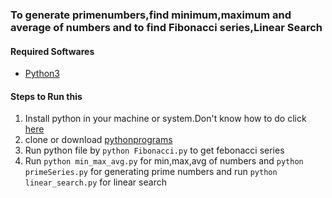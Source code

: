 
### To generate primenumbers,find minimum,maximum and average of numbers and to find Fibonacci series,Linear Search
#### Required Softwares
  * [Python3](https://www.python.org/downloads/)
#### Steps to Run this
1. Install python in your machine or system.Don't know how to do click [here](https://www.howtogeek.com/197947/how-to-install-python-on-windows/)
2. clone or download [pythonprograms](https://github.com/bandiayyappa/pythonprograms)
3. Run python file by `python Fibonacci.py` to get febonacci series
4. Run `python min_max_avg.py` for min,max,avg of numbers and `python  primeSeries.py` for generating prime numbers and run `python linear_search.py` for linear search
